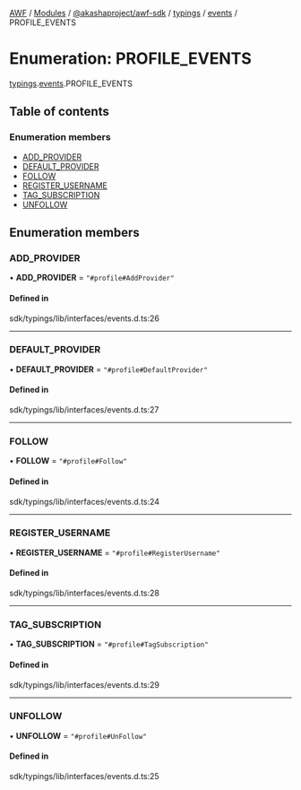 [AWF](../README.md) / [Modules](../modules.md) / [@akashaproject/awf-sdk](../modules/akashaproject_awf_sdk.md) / [typings](../modules/akashaproject_awf_sdk.typings.md) / [events](../modules/akashaproject_awf_sdk.typings.events.md) / PROFILE\_EVENTS

# Enumeration: PROFILE\_EVENTS

[typings](../modules/akashaproject_awf_sdk.typings.md).[events](../modules/akashaproject_awf_sdk.typings.events.md).PROFILE_EVENTS

## Table of contents

### Enumeration members

- [ADD\_PROVIDER](akashaproject_awf_sdk.typings.events.PROFILE_EVENTS.md#add_provider)
- [DEFAULT\_PROVIDER](akashaproject_awf_sdk.typings.events.PROFILE_EVENTS.md#default_provider)
- [FOLLOW](akashaproject_awf_sdk.typings.events.PROFILE_EVENTS.md#follow)
- [REGISTER\_USERNAME](akashaproject_awf_sdk.typings.events.PROFILE_EVENTS.md#register_username)
- [TAG\_SUBSCRIPTION](akashaproject_awf_sdk.typings.events.PROFILE_EVENTS.md#tag_subscription)
- [UNFOLLOW](akashaproject_awf_sdk.typings.events.PROFILE_EVENTS.md#unfollow)

## Enumeration members

### ADD\_PROVIDER

• **ADD\_PROVIDER** = `"#profile#AddProvider"`

#### Defined in

sdk/typings/lib/interfaces/events.d.ts:26

___

### DEFAULT\_PROVIDER

• **DEFAULT\_PROVIDER** = `"#profile#DefaultProvider"`

#### Defined in

sdk/typings/lib/interfaces/events.d.ts:27

___

### FOLLOW

• **FOLLOW** = `"#profile#Follow"`

#### Defined in

sdk/typings/lib/interfaces/events.d.ts:24

___

### REGISTER\_USERNAME

• **REGISTER\_USERNAME** = `"#profile#RegisterUsername"`

#### Defined in

sdk/typings/lib/interfaces/events.d.ts:28

___

### TAG\_SUBSCRIPTION

• **TAG\_SUBSCRIPTION** = `"#profile#TagSubscription"`

#### Defined in

sdk/typings/lib/interfaces/events.d.ts:29

___

### UNFOLLOW

• **UNFOLLOW** = `"#profile#UnFollow"`

#### Defined in

sdk/typings/lib/interfaces/events.d.ts:25

